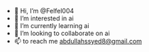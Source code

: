 - 👋 Hi, I’m @Felfel004
- 👀 I’m interested in ai
- 🌱 I’m currently learning ai
- 💞️ I’m looking to collaborate on ai
- 📫 to reach me abdullahssyed8@gmail.com

<!---
Felfel004/Felfel004 is a ✨ special ✨ repository because its `README.md` (this file) appears on your GitHub profile.
You can click the Preview link to take a look at your changes.
--->
